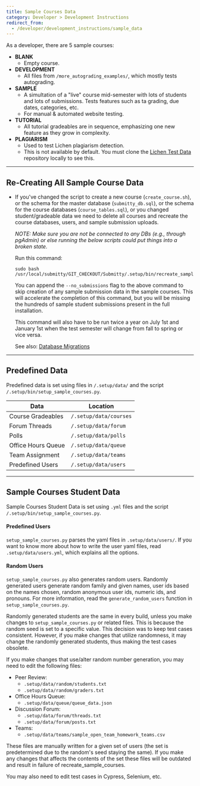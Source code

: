 ```yaml
---
title: Sample Courses Data
category: Developer > Development Instructions
redirect_from:
  - /developer/development_instructions/sample_data
---
```


As a developer, there are 5 sample courses:
- **BLANK**
    - Empty course.
- **DEVELOPMENT**
    - All files from `/more_autograding_examples/`, which mostly tests autograding.
- **SAMPLE**
    - A simultation of a "live" course mid-semester with lots of students and lots of submissions. Tests features such as ta grading, due dates, categories, etc.
    - For manual & automated website testing.
- **TUTORIAL**
    - All tutorial gradeables are in sequence, emphasizing one new feature as they grow in complexity.
- **PLAGIARISM**
    - Used to test Lichen plagiarism detection.
    - This is not available by default. You must clone the [Lichen Test Data](https://github.com/Submitty/LichenTestData) repository locally to see this.

---

## Re-Creating All Sample Course Data

* If you've changed the script to create a new course
  (`create_course.sh`), or the schema for the master database
  (`submitty_db.sql`), or the schema for the course databases
  (`course_tables.sql`), or you changed student/gradeable data
  we need to delete all courses and recreate
  the course databases, users, and sample submission uploads.

  _NOTE: Make sure you are not be connected to any DBs (e.g., through
  pgAdmin) or else running the below scripts could put things into a
  broken state._

  Run this command:

  ```
  sudo bash /usr/local/submitty/GIT_CHECKOUT/Submitty/.setup/bin/recreate_sample_courses.sh
  ```
  
  You can append the `--no_submissions` flag to the above command to
  skip creation of any sample submission data in the sample courses.
  This will accelerate the completion of this command, but you will be
  missing the hundreds of sample student submissions present in the
  full installation.


  This command will also have to be run twice a year on July 1st and January 1st when the test semester will change from fall to spring or vice versa.

  See also: [Database Migrations](/developer/development_instructions/migrations)

---

## Predefined Data

Predefined data is set using files in `/.setup/data/` and the script `/.setup/bin/setup_sample_courses.py`.

| Data | Location | 
|------|----------|
| Course Gradeables | `/.setup/data/courses` |
| Forum Threads | `/.setup/data/forum` |
| Polls | `/.setup/data/polls` |
| Office Hours Queue | `/.setup/data/queue` |
| Team Assignment | `/.setup/data/teams` |
| Predefined Users | `/.setup/data/users` |

---

## Sample Courses Student Data

Sample Courses Student Data is set using `.yml` files and the script `/.setup/bin/setup_sample_courses.py`.

#### Predefined Users

`setup_sample_courses.py` parses the yaml files in `.setup/data/users/`. If you want to know more about how to write the user yaml files, read `.setup/data/users.yml`, which explains all the options.

#### Random Users

`setup_sample_courses.py` also generates random users. Randomly generated users generate random family and given names, user ids based on the names chosen, random anonymous user ids, numeric ids, and pronouns. For more information, read the `generate_random_users` function in `setup_sample_courses.py`.

Randomly generated students are the same in every build, unless you make changes to `setup_sample_courses.py` or related files. This is because the random seed is set to a specific value. This decision was to keep test cases consistent. However, if you make changes that utilize randomness, it may change the randomly generated students, thus making the test cases obsolete. 

If you make changes that use/alter random number generation, you may need to 
edit the following files:
- Peer Review:
    - `.setup/data/random/students.txt`
    - `.setup/data/random/graders.txt`
- Office Hours Queue:
    - `.setup/data/queue/queue_data.json`
- Discussion Forum:
    - `.setup/data/forum/threads.txt`
    - `.setup/data/forum/posts.txt`
- Teams:
    - `.setup/data/teams/sample_open_team_homework_teams.csv`
        
These files are manually written for a given set of users (the set is predetermined due to 
the random's seed staying the same). If you make any changes that affects the contents of the 
set these files will be outdated and result in failure of recreate_sample_courses.

You may also need to edit test cases in Cypress, Selenium, etc. 
